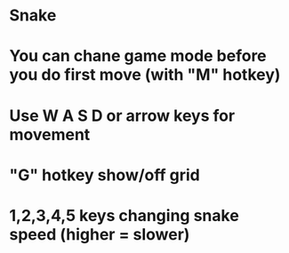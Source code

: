 # Snake
# You can chane game mode before you do first move (with "M" hotkey)
# Use W A S D or arrow keys for movement
# "G" hotkey show/off grid
# 1,2,3,4,5 keys changing snake speed (higher = slower)

